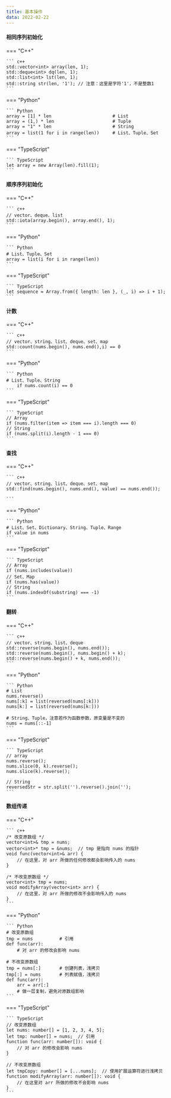 ```yaml
---
title: 基本操作
data: 2022-02-22
---
```


#### 相同序列初始化

=== "C++"

    ``` c++
    std::vector<int> array(len, 1); 
    std::deque<int> dq(len, 1);
    std::list<int> lst(len, 1);
    std::string str(len, '1'); // 注意：这里是字符'1'，不是整数1
    ```

=== "Python"

    ``` Python
    array = [1] * len 						# List
    array = (1,) * len						# Tuple
    array = "1" * len  						# String
    array = list(1 for i in range(len)) 	# List、Tuple、Set
    ```

=== "TypeScript"

    ``` TypeScript
    let array = new Array(len).fill(1);
    ```

#### 顺序序列初始化

=== "C++"

    ``` c++
    // vector、deque、list
    std::iota(array.begin(), array.end(), 1); 
    ```

=== "Python"

    ``` Python
    # List、Tuple、Set
    array = list(i for i in range(len)) 	
    ```

=== "TypeScript"

    ``` TypeScript
    let sequence = Array.from({ length: len }, (_, i) => i + 1);
    ```

#### 计数

=== "C++"

    ``` c++
    // vector、string、list、deque、set、map
    std::count(nums.begin(), nums.end(),i) == 0
    ```

=== "Python"

    ``` Python
    # List、Tuple、String
        if nums.count(i) == 0
    ```

=== "TypeScript"

    ``` TypeScript
    // Array
    if (nums.filter(item => item === i).length === 0)
    // String
    if (nums.split(i).length - 1 === 0)
    ```

#### 查找

=== "C++"

    ``` c++
    // vector、string、list、deque、set、map
    std::find(nums.begin(), nums.end(), value) == nums.end());
    
    ```

=== "Python"

    ``` Python
    # List、Set、Dictionary、String、Tuple、Range
    if value in nums
    ```

=== "TypeScript"

    ``` TypeScript
    // Array
    if (nums.includes(value))
    // Set、Map 
    if (nums.has(value))
    // String
    if (nums.indexOf(substring) === -1)
    ```

#### 翻转

=== "C++"

    ``` c++
    // vector、string、list、deque
    std::reverse(nums.begin(), nums.end());
    std::reverse(nums.begin(), nums.begin() + k);
    std::reverse(nums.begin() + k, nums.end());
    ```

=== "Python"

    ``` Python
    # List
    nums.reverse()
    nums[:k] = list(reversed(nums[:k]))
    nums[k:] = list(reversed(nums[k:]))
    
    # String、Tuple，注意若作为函数参数，原变量是不变的
    nums = nums[::-1]
    ```

=== "TypeScript"

    ``` TypeScript
    // array
    nums.reverse();
    nums.slice(0, k).reverse();
    nums.slice(k).reverse();
    
    // String
    reversedStr = str.split('').reverse().join('');
    ```

#### 数组传递

=== "C++"

    ``` c++
    /* 改变原数组 */
    vector<int>& tmp = nums;
    vector<int>* tmp = &nums;  // tmp 是指向 nums 的指针
    void func(vector<int>& arr) {
        // 在这里，对 arr 所做的任何修改都会影响传入的 nums
    }
    
    /* 不改变原数组 */
    vector<int> tmp = nums;
    void modifyArray(vector<int> arr) {
        // 在这里，对 arr 所做的修改不会影响传入的 nums
    }
    ```

=== "Python"

    ``` Python
    # 改变原数组
    tmp = nums			# 引用
    def func(arr):
        # 对 arr 的修改会影响 nums
    
    # 不改变原数组
    tmp = nums[:]		# 创建列表，浅拷贝
    tmp[:] = nums		# 列表赋值，浅拷贝
    def func(arr):
        arr = arr[:]
        # 做一层复制，避免对原数组影响
    ```

=== "TypeScript"

    ``` TypeScript
    // 改变原数组
    let nums: number[] = [1, 2, 3, 4, 5];
    let tmp: number[] = nums;  // 引用
    function func(arr: number[]): void {
        // 对 arr 的修改会影响 nums
    }
    
    // 不改变原数组
    let tmpCopy: number[] = [...nums];  // 使用扩展运算符进行浅拷贝
    function modifyArray(arr: number[]): void {
        // 在这里对 arr 所做的修改不会影响 nums
    }
    ```
